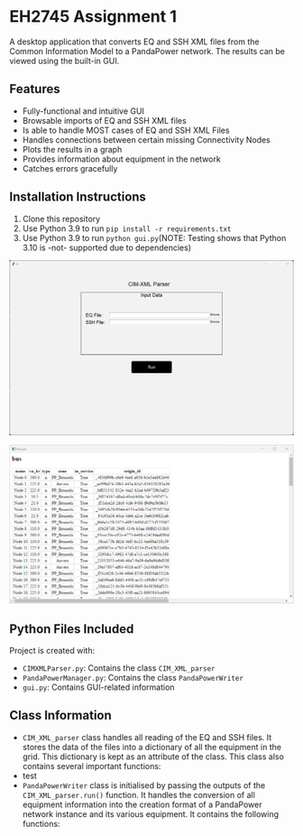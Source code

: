 # EH2745 Assignment 1

A desktop application that converts EQ and SSH XML files from the Common Information Model to a PandaPower network. The results can be viewed using the built-in GUI. 

## Features
* Fully-functional and intuitive GUI
* Browsable imports of EQ and SSH XML files
* Is able to handle MOST cases of EQ and SSH XML Files
* Handles connections between certain missing Connectivity Nodes
* Plots the results in a graph
* Provides information about equipment in the network
* Catches errors gracefully

## Installation Instructions
1. Clone this repository
2. Use Python 3.9 to run `pip install -r requirements.txt`
3. Use Python 3.9 to run `python gui.py`(NOTE: Testing shows that Python 3.10 is -not- supported due to dependencies)


![Main UI](docs/images/ui.png)

![Results Page](docs/images/results.png)

## Python Files Included
Project is created with:
* `CIMXMLParser.py`: Contains the class `CIM_XML_parser`
* `PandaPowerManager.py`: Contains the class `PandaPowerWriter`
* `gui.py`: Contains GUI-related information

## Class Information
* `CIM_XML_parser` class handles all reading of the EQ and SSH files. It stores the data of the files into a dictionary of all the equipment in the grid. This dictionary is kept as an attribute of the class. This class also contains several important functions:
*   test
* `PandaPowerWriter` class is initialised by passing the outputs of the `CIM_XML_parser.run()` function. It handles the conversion of all equipment information into the creation format of a PandaPower network instance and its various equipment. It contains the following functions:





